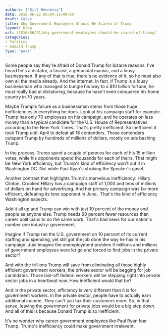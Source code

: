 ```yaml
---
authors: ["Bill Hennessy"]
date: 2016-06-22 00:04:11+00:00
draft: false
title: Why Government Employees Should Be Scared of Trump
layout: blog
url: /2016/06/21/why-government-employees-should-be-scared-of-trump/
categories:
- Politics
- Donald Trump
type: "post"
---
```


Some people say they're afraid of Donald Trump for bizarre reasons. I've heard he's a dictator, a fascist, a genocidal maniac, and a lousy businessman. If any of that is true, there's no evidence of it, so he must also own all the media already. And the internet. In fact, if Trump is a lousy businessman who managed to bungle his way to a $10 billion fortune, he must really bad at dictatoring, because he hasn't even conquered his home country in 70 years.

Maybe Trump's failure as a businessman stems from those huge inefficiencies in everything he does. Look at his campaign staff for example. Trump has only 70 employees on his campaign, and he operates on less money than a typical candidate for the U.S. House of Representatives according to the New York Times. That's pretty inefficient. So inefficient it took Trump until April to defeat all 16 contenders. Those contenders outspent Trump by hundreds of millions of dollars, mostly on ads bashing Trump.

In the process, Trump spent a couple of pennies for each of his 15 million votes, while his opponents spend thousands for each of theirs. That might be New York efficiency, but Trump's kind of efficiency won't cut it in Washington DC. Not while Paul Ryan's stroking the Speaker's gavel.

Another contrast that highlights Trump's marvelous inefficiency: Hillary Clinton. Crooked Hillary has a campaign staff of 1,000 and tens of millions of dollars on hand for advertising. And her primary campaign was far more efficient, defeating its lone opponent in June.  That's the kind of efficiency Washington expects.

Add it all up and Trump can win with just 10 percent of the money and people as anyone else. Trump needs 90 percent fewer resources than career politicians to do the same work. That's bad news for our nation's number one industry: government.

Imagine if Trump ran the U.S. government on 10 percent of its current staffing and spending, yet still got the job done the way he has in his campaign. Just imagine the unemployment problem if millions and millions of government employees were let go and forced to find jobs in the private sector?

And with the trillions Trump will save from eliminating all those highly efficient government workers, the private sector will be begging for job candidates. Those laid-off federal workers will be stepping right into private sector jobs in a heartbeat now. How inefficient would that be?

And in the private sector, efficiency is very different than it is for government workers. In the private sector, people have to actually earn additional income. They can't just tax their customers more. So, in that sense, leaving the government for private jobs would be a big step down. And all of this is because Donald Trump is so inefficient.

It's no wonder why career government employees like Paul Ryan fear Trump. Trump's inefficiency could make government irrelevent.
